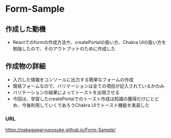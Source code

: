 # Form-Sample

## 作成した動機
- Reactでのformの作成方法や、createPortalの扱い方、Chakra UIの扱い方を勉強したので、そのアウトプットのために作成した

## 作成物の詳細
- 入力した情報をコンソールに出力する簡単なフォームの作成
- 簡易フォームなので、バリテーションは全ての項目が記入されているかのみ
- バリテーションの結果によってトーストを出現させる
- 今回は、学習したcreatePortalでのトースト作成は知識の獲得だけにとどめ、今後利用していくであろうChakra UIでトースト機能を実装した

### URL
https://nakagawaryunosuke.github.io/Form-Sample/